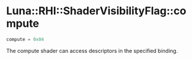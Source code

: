 # Luna::RHI::ShaderVisibilityFlag::compute

```c++
compute = 0x04
```

The compute shader can access descriptors in the specified binding. 

